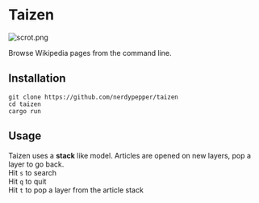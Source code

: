 # Taizen

![scrot.png](https://0x0.st/sVXt.png)

Browse Wikipedia pages from the command line.  

## Installation

```shell
git clone https://github.com/nerdypepper/taizen
cd taizen
cargo run
```

## Usage

Taizen uses a **stack** like model.
Articles are opened on new layers, pop a layer to go back.  
Hit `s` to search  
Hit `q` to quit  
Hit `t` to pop a layer from the article stack  
